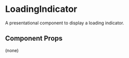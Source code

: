 # LoadingIndicator

A presentational component to display a loading indicator.

## Component Props
(none)
